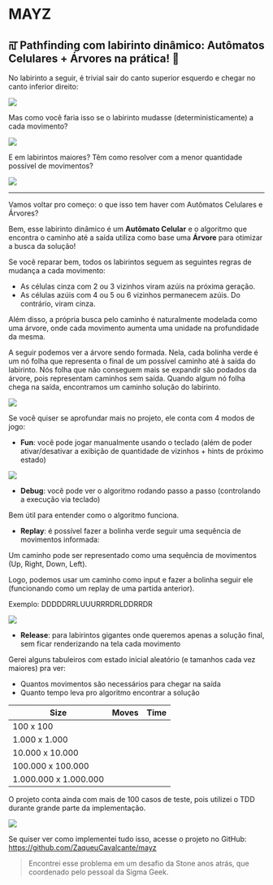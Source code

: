 # MAYZ

## ꡌ‍ Pathfinding com labirinto dinâmico: Autômatos Celulares + Árvores na prática! 🌳

No labirinto a seguir, é trivial sair do canto superior esquerdo e chegar no canto inferior direito:

<p align="center">
  <img src="docs/01_Trivial.gif" style="display: block; margin: 0 auto" />
</p>

Mas como você faria isso se o labirinto mudasse (deterministicamente) a cada movimento?

<p align="center">
  <img src="docs/02_Dynamic.gif" style="display: block; margin: 0 auto" />
</p>

E em labirintos maiores? Têm como resolver com a menor quantidade possível de movimentos?

<p align="center">
  <img src="docs/03_PacMan.gif" style="display: block; margin: 0 auto" />
</p>

---------------------------------------------------------------------------------------------------

Vamos voltar pro começo: o que isso tem haver com Autômatos Celulares e Árvores?

Bem, esse labirinto dinâmico é um **Autômato Celular** e o algoritmo que encontra o caminho até a saída utiliza como base uma **Árvore** para otimizar a busca da solução!

Se você reparar bem, todos os labirintos seguem as seguintes regras de mudança a cada movimento:

- As células cinza com 2 ou 3 vizinhos viram azúis na próxima geração.
- As células azúis com 4 ou 5 ou 6 vizinhos permanecem azúis. Do contrário, viram cinza.

Além disso, a própria busca pelo caminho é naturalmente modelada como uma árvore, onde cada movimento aumenta uma unidade na profundidade da mesma.

A seguir podemos ver a árvore sendo formada. Nela, cada bolinha verde é um nó folha que representa o final de um possível caminho até à saída do labirinto. Nós folha que não conseguem mais se expandir são podados da árvore, pois representam caminhos sem saída. Quando algum nó folha chega na saída, encontramos um caminho solução do labirinto.

<p align="center">
  <img src="docs/04_Tree.gif" style="display: block; margin: 0 auto" />
</p>

Se você quiser se aprofundar mais no projeto, ele conta com 4 modos de jogo:

- **Fun**: você pode jogar manualmente usando o teclado (além de poder ativar/desativar a exibição de quantidade de vizinhos + hints de próximo estado)

<p align="center">
  <img src="docs/05_FunMode.gif" style="display: block; margin: 0 auto" />
</p>

- **Debug**: você pode ver o algoritmo rodando passo a passo (controlando a execução via teclado)

Bem útil para entender como o algoritmo funciona.

- **Replay**: é possível fazer a bolinha verde seguir uma sequência de movimentos informada:

Um caminho pode ser representado como uma sequência de movimentos (Up, Right, Down, Left).

Logo, podemos usar um caminho como input e fazer a bolinha seguir ele (funcionando como um replay de uma partida anterior).

Exemplo: DDDDDRRLUUURRRDRLDDRRDR

<p align="center">
  <img src="docs/06_Replay.gif" style="display: block; margin: 0 auto" />
</p>

- **Release**: para labirintos gigantes onde queremos apenas a solução final, sem ficar renderizando na tela cada movimento

Gerei alguns tabuleiros com estado inicial aleatório (e tamanhos cada vez maiores) pra ver:

- Quantos movimentos são necessários para chegar na saída
- Quanto tempo leva pro algoritmo encontrar a solução

| Size                  | Moves | Time |
|-----------------------|-------|------|
| 100 x 100             |       |      |
| 1.000 x 1.000         |       |      |
| 10.000 x 10.000       |       |      |
| 100.000 x 100.000     |       |      |
| 1.000.000 x 1.000.000 |       |      |

O projeto conta ainda com mais de 100 casos de teste, pois utilizei o TDD durante grande parte da implementação.

<p align="center">
  <img src="docs/07_Tests.gif" style="display: block; margin: 0 auto" />
</p>

Se quiser ver como implementei tudo isso, acesse o projeto no GitHub: https://github.com/ZaqueuCavalcante/mayz

> Encontrei esse problema em um desafio da Stone anos atrás, que coordenado pelo pessoal da Sigma Geek.
